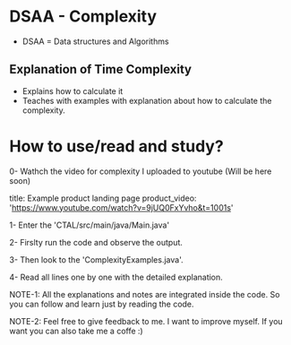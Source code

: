 # DSAA - Complexity 
- DSAA = Data structures and Algorithms
## Explanation of Time Complexity
- Explains how to calculate it
- Teaches with examples with explanation about how to calculate the complexity.

# How to use/read and study?
0- Wathch the video for complexity I uploaded to youtube (Will be here soon)

title: Example product landing page
product_video: 'https://www.youtube.com/watch?v=9jUQ0FxYvho&t=1001s'

1- Enter the 'CTAL/src/main/java/Main.java'

2- Firslty run the code and observe the output.

3- Then look to the 'ComplexityExamples.java'.

4- Read all lines one by one with the detailed explanation. 



NOTE-1: All the explanations and notes are integrated inside the code. So you can follow and learn just by reading the code. 

NOTE-2: Feel free to give feedback to me. I want to improve myself. If you want you can also take me a coffe :) 


